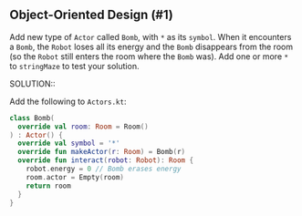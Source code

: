 ## Object-Oriented Design (#1)

Add new type of `Actor` called `Bomb`, with `*` as its `symbol`. When it
encounters a `Bomb`, the `Robot` loses all its energy and the `Bomb` disappears
from the room (so the `Robot` still enters the room where the `Bomb` was). Add
one or more `*` to `stringMaze` to test your solution.

SOLUTION::

Add the following to `Actors.kt`:

```kotlin
class Bomb(
  override val room: Room = Room()
) : Actor() {
  override val symbol = '*'
  override fun makeActor(r: Room) = Bomb(r)
  override fun interact(robot: Robot): Room {
    robot.energy = 0 // Bomb erases energy
    room.actor = Empty(room)
    return room
  }
}
```